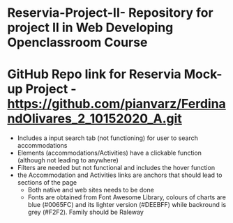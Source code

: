 # Reservia-Project-II- Repository for project II in Web Developing Openclassroom Course 

# GitHub Repo link for Reservia Mock-up Project - https://github.com/pianvarz/FerdinandOlivares_2_10152020_A.git

  * Includes a input search tab (not functioning) for user to search accommodations
  * Elements (accommodations/Activities) have a clickable function (although not leading to anywhere)
  * Filters are needed but not functional and includes the hover function
  * the Accommodation and Activities links are anchors that should lead to sections of the page
     - Both native and web sites needs to be done
     - Fonts are obtained from Font Awesome Library, colours of charts are blue (#0065FC) and its lighter version (#DEEBFF) while backround is grey (#F2F2). Family should be Raleway


